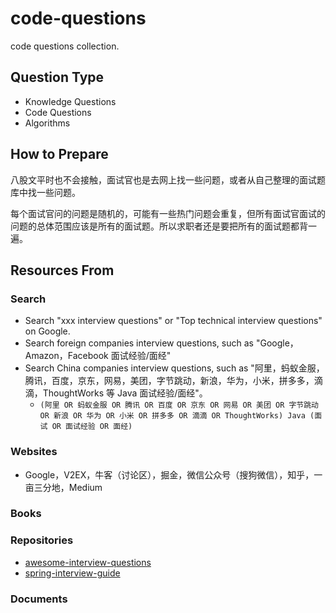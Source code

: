 # code-questions
code questions collection.

## Question Type

- Knowledge Questions
- Code Questions
- Algorithms

## How to Prepare

八股文平时也不会接触，面试官也是去网上找一些问题，或者从自己整理的面试题库中找一些问题。

每个面试官问的问题是随机的，可能有一些热门问题会重复，但所有面试官面试的问题的总体范围应该是所有的面试题。所以求职者还是要把所有的面试题都背一遍。

## Resources From

### Search

- Search "xxx interview questions" or "Top technical interview questions" on Google.
- Search foreign companies interview questions, such as "Google，Amazon，Facebook 面试经验/面经"
- Search China companies interview questions,  such as "阿里，蚂蚁金服，腾讯，百度，京东，网易，美团，字节跳动，新浪，华为，小米，拼多多，滴滴，ThoughtWorks 等 Java 面试经验/面经"。
  - `(阿里 OR 蚂蚁金服 OR 腾讯 OR 百度 OR 京东 OR 网易 OR 美团 OR 字节跳动 OR 新浪 OR 华为 OR 小米 OR 拼多多 OR 滴滴 OR ThoughtWorks) Java (面试 OR 面试经验 OR 面经)`

### Websites

- Google，V2EX，牛客（讨论区），掘金，微信公众号（搜狗微信），知乎，一亩三分地，Medium

### Books

### Repositories 

- [awesome-interview-questions](https://github.com/DopplerHQ/awesome-interview-questions)
- [spring-interview-guide](https://github.com/in28minutes/spring-interview-guide)

### Documents
